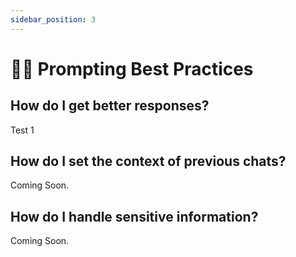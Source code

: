 ```yaml
---
sidebar_position: 3
---
```


# 👩‍💻 Prompting Best Practices

## How do I get better responses?

Test 1

## How do I set the context of previous chats?

Coming Soon.

## How do I handle sensitive information?

Coming Soon.

